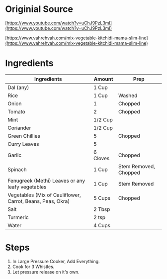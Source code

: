 # Originial Source

[https://www.youtube.com/watch?v=uChJ9PzL3mI](https://www.youtube.com/watch?v=uChJ9PzL3mI)

[https://www.vahrehvah.com/mix-vegetable-kitchidi-mama-slim-line](https://www.vahrehvah.com/mix-vegetable-kitchidi-mama-slim-line)

# Ingredients
| Ingredients | Amount | Prep
| ------------- | ------------- | ------------- |
| Dal (any) | 1 Cup ||
| Rice | 1 Cup | Washed |
| Onion | 1 | Chopped |
| Tomato | 2 | Chopped |
| Mint | 1/2 Cup ||
| Coriander | 1/2 Cup ||
| Green Chillies | 5 | Chopped |
| Curry Leaves | 5 ||
| Garlic | 6 Cloves | Chopped |
| Spinach | 1 Cup | Stem Removed, Chopped |
| Fenugreek (Methi) Leaves or any leafy vegetables | 1 Cup | Stem Removed |
| Vegetables (Mix of Cauliflower, Carrot, Beans, Peas, Okra) | 5 Cups | Chopped |
| Salt | 2 Tbsp ||
| Turmeric | 2 tsp ||
| Water | 4 Cups ||

# Steps
1. In Large Pressure Cooker, Add Everything.
2. Cook for 3 Whistles.
3. Let pressure release on it's own.
